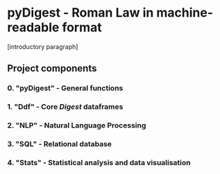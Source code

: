 # pyDigest - Roman Law in machine-readable format

[introductory paragraph]

## Project components


### 0. "pyDigest" - General functions



### 1. "Ddf" - Core _Digest_ dataframes



### 2. "NLP" - Natural Language Processing



### 3. "SQL" - Relational database



### 4. "Stats" - Statistical analysis and data visualisation

